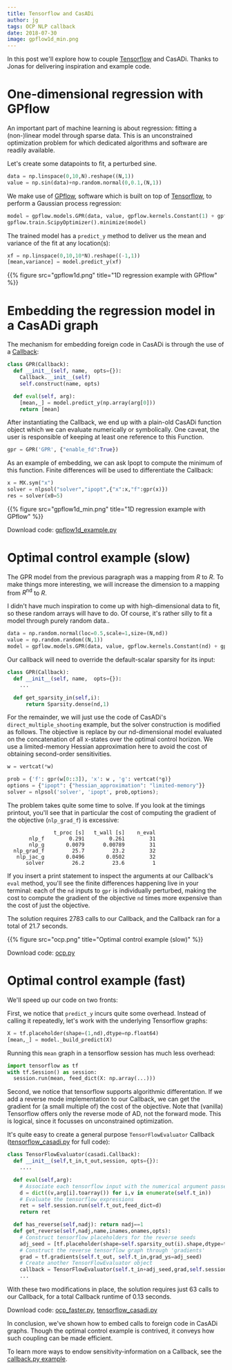 ```yaml
---
title: Tensorflow and CasADi
author: jg
tags: OCP NLP callback
date: 2018-07-30
image: gpflow1d_min.png
---
```

In this post we'll explore how to couple [Tensorflow](https://www.tensorflow.org) and CasADi.
Thanks to Jonas for delivering inspiration and example code.

# One-dimensional regression with GPflow

An important part of machine learning is about regression: fitting a (non-)linear model through sparse data.
This is an unconstrained optimization problem for which dedicated algorithms and software are readily available.

Let's create some datapoints to fit, a perturbed sine.

```python
data = np.linspace(0,10,N).reshape((N,1))
value = np.sin(data)+np.random.normal(0,0.1,(N,1))
```

We make use of [GPflow](https://github.com/GPflow/GPflow), software which is built on top of [Tensorflow](https://www.tensorflow.org), to perform a Gaussian process regression:

```python
model = gpflow.models.GPR(data, value, gpflow.kernels.Constant(1) + gpflow.kernels.Linear(1) + gpflow.kernels.White(1) + gpflow.kernels.RBF(1))
gpflow.train.ScipyOptimizer().minimize(model)
```

The trained model has a `predict_y` method to deliver us the mean and variance of the fit at any location(s):

```python
xf = np.linspace(0,10,10*N).reshape((-1,1))
[mean,variance] = model.predict_y(xf)
```

{{% figure src="gpflow1d.png" title="1D regression example with GPflow" %}}

# Embedding the regression model in a CasADi graph

The mechanism for embedding foreign code in CasADi is through the use of a [Callback](http://docs.casadi.org/#subclassing-callback):

```python
class GPR(Callback):
  def __init__(self, name,  opts={}):
    Callback.__init__(self)
    self.construct(name, opts)

  def eval(self, arg):
    [mean,_] = model.predict_y(np.array(arg[0]))
    return [mean]
```

After instantiating the Callback, we end up with a plain-old CasADi function object which we can evaluate numerically or symbolically.
One caveat, the user is responsible of keeping at least one reference to this Function.
```python
gpr = GPR('GPR', {"enable_fd":True})
```

As an example of embedding, we can ask Ipopt to compute the minimum of this function.
Finite differences will be used to differentiate the Callback:
```python
x = MX.sym("x")
solver = nlpsol("solver","ipopt",{"x":x,"f":gpr(x)})
res = solver(x0=5)
```

{{% figure src="gpflow1d_min.png" title="1D regression example with GPflow" %}}

Download code: [gpflow1d_example.py](gpflow1d_example.py)

# Optimal control example (slow)

The GPR model from the previous paragraph was a mapping from $R$ to $R$.
To make things more interesting, we will increase the dimension to a mapping from $R^\textrm{nd}$ to $R$.

I didn't have much inspiration to come up with high-dimensional data to fit, so these random arrays will have to do.
Of course, it's rather silly to fit a model through purely random data..
```python
data = np.random.normal(loc=0.5,scale=1,size=(N,nd))
value = np.random.random((N,1))
model = gpflow.models.GPR(data, value, gpflow.kernels.Constant(nd) + gpflow.kernels.Linear(nd) + gpflow.kernels.White(nd) + gpflow.kernels.RBF(nd))
```

Our callback will need to override the default-scalar sparsity for its input:

```python
class GPR(Callback):
  def __init__(self, name,  opts={}):
    ...

  def get_sparsity_in(self,i):
      return Sparsity.dense(nd,1)
```

For the remainder, we will just use the code of CasADi's `direct_multiple_shooting` example, but the solver construction is modified as follows.
The objective is replace by our nd-dimensional model evaluated on the concatenation of all x-states over the optimal control horizon.
We use a limited-memory Hessian approximation here to avoid the cost of obtaining second-order sensitivities.

```python
w = vertcat(*w)

prob = {'f': gpr(w[0::3]), 'x': w , 'g': vertcat(*g)}
options = {"ipopt": {"hessian_approximation": "limited-memory"}}
solver = nlpsol('solver', 'ipopt', prob,options);
```

The problem takes quite some time to solve.
If you look at the timings printout, you'll see that in particular the cost of computing the gradient of the objective (`nlp_grad_f`) is excessive:
```
               t_proc [s]   t_wall [s]    n_eval
       nlp_f        0.291        0.261        31
       nlp_g       0.0079      0.00789        31
  nlp_grad_f         25.7         23.2        32
   nlp_jac_g       0.0496       0.0502        32
      solver         26.2         23.6         1
```

If you insert a print statement to inspect the arguments at our Callback's `eval` method, you'll see the finite differences happening live in your terminal:
each of the `nd` inputs to `gpr` is individually perturbed, making the cost to compute the gradient of the objective `nd` times more expensive than the cost of just the objective.

The solution requires 2783 calls to our Callback, and the Callback ran for a total of 21.7 seconds.

{{% figure src="ocp.png" title="Optimal control example (slow)" %}}

Download code: [ocp.py](ocp.py)

# Optimal control example (fast)

We'll speed up our code on two fronts:

First, we notice that `predict_y` incurs quite some overhead. Instead of calling it repeatedly, let's work with the underlying Tensorflow graphs:

```python
X = tf.placeholder(shape=(1,nd),dtype=np.float64)
[mean,_] = model._build_predict(X)
```

Running this `mean` graph in a tensorflow session has much less overhead:
```python
import tensorflow as tf
with tf.Session() as session:
  session.run(mean, feed_dict(X: np.array(...)))
```

Second, we notice that tensorflow supports algorithmic differentation.
If we add a reverse mode implementation to our Callback, we can get the gradient for (a small multiple of) the cost of the objective.
Note that (vanilla) Tensorflow offers only the reverse mode of AD, not the forward mode.
This is logical, since it focusses on unconstrained optimization.

It's quite easy to create a general purpose `TensorFlowEvaluator` Callback ([tensorflow_casadi.py](tensorflow_casadi.py) for full code):

```python
class TensorFlowEvaluator(casadi.Callback):
  def __init__(self,t_in,t_out,session, opts={}):
    ....

  def eval(self,arg):
    # Associate each tensorflow input with the numerical argument passed by CasADi
    d = dict((v,arg[i].toarray()) for i,v in enumerate(self.t_in))
    # Evaluate the tensorflow expressions
    ret = self.session.run(self.t_out,feed_dict=d)
    return ret

  def has_reverse(self,nadj): return nadj==1
  def get_reverse(self,nadj,name,inames,onames,opts):
    # Construct tensorflow placeholders for the reverse seeds
    adj_seed = [tf.placeholder(shape=self.sparsity_out(i).shape,dtype=tf.float64) for i in range(self.n_out())]
    # Construct the reverse tensorflow graph through 'gradients'
    grad = tf.gradients(self.t_out, self.t_in,grad_ys=adj_seed)
    # Create another TensorFlowEvaluator object
    callback = TensorFlowEvaluator(self.t_in+adj_seed,grad,self.session)
    ...
```
With these two modifications in place, the solution requires just 63 calls to our Callback, for a total Callback runtime of 0.13 seconds.

Download code: [ocp_faster.py](ocp_faster.py), [tensorflow_casadi.py](tensorflow_casadi.py)

In conclusion, we've shown how to embed calls to foreign code in CasADi graphs.
Though the optimal control example is contrived, it conveys how such coupling can be made efficient.

To learn more ways to endow sensitivity-information on a Callback, see the [callback.py example](https://github.com/casadi/casadi/blob/develop/docs/examples/python/callback.py).


